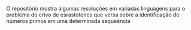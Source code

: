 O repositório mostra algumas resoluções em variadas linguagens para o problema do crivo de esrastotenes que versa sobre a identificação de números primos em uma determinada sequeência

